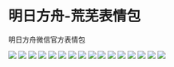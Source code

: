 # 明日方舟-荒芜表情包

明日方舟微信官方表情包

![](https://gcore.jsdelivr.net/gh/yoghurtlee-thu/twikoo-magic@main/image/Arknights_aridity/aridity_01.webp)
![](https://gcore.jsdelivr.net/gh/yoghurtlee-thu/twikoo-magic@main/image/Arknights_aridity/aridity_02.webp)
![](https://gcore.jsdelivr.net/gh/yoghurtlee-thu/twikoo-magic@main/image/Arknights_aridity/aridity_03.webp)
![](https://gcore.jsdelivr.net/gh/yoghurtlee-thu/twikoo-magic@main/image/Arknights_aridity/aridity_04.webp)
![](https://gcore.jsdelivr.net/gh/yoghurtlee-thu/twikoo-magic@main/image/Arknights_aridity/aridity_05.webp)
![](https://gcore.jsdelivr.net/gh/yoghurtlee-thu/twikoo-magic@main/image/Arknights_aridity/aridity_06.webp)
![](https://gcore.jsdelivr.net/gh/yoghurtlee-thu/twikoo-magic@main/image/Arknights_aridity/aridity_07.webp)
![](https://gcore.jsdelivr.net/gh/yoghurtlee-thu/twikoo-magic@main/image/Arknights_aridity/aridity_08.webp)
![](https://gcore.jsdelivr.net/gh/yoghurtlee-thu/twikoo-magic@main/image/Arknights_aridity/aridity_09.webp)
![](https://gcore.jsdelivr.net/gh/yoghurtlee-thu/twikoo-magic@main/image/Arknights_aridity/aridity_10.webp)
![](https://gcore.jsdelivr.net/gh/yoghurtlee-thu/twikoo-magic@main/image/Arknights_aridity/aridity_11.webp)
![](https://gcore.jsdelivr.net/gh/yoghurtlee-thu/twikoo-magic@main/image/Arknights_aridity/aridity_12.webp)
![](https://gcore.jsdelivr.net/gh/yoghurtlee-thu/twikoo-magic@main/image/Arknights_aridity/aridity_13.webp)
![](https://gcore.jsdelivr.net/gh/yoghurtlee-thu/twikoo-magic@main/image/Arknights_aridity/aridity_14.webp)
![](https://gcore.jsdelivr.net/gh/yoghurtlee-thu/twikoo-magic@main/image/Arknights_aridity/aridity_15.webp)
![](https://gcore.jsdelivr.net/gh/yoghurtlee-thu/twikoo-magic@main/image/Arknights_aridity/aridity_16.webp)
